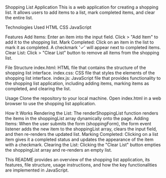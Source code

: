 Shopping List Application
This is a web application for creating a shopping list. It allows users to add items to a list, mark completed items, and clear the entire list.

Technologies Used
HTML
CSS
JavaScript

Features
Add Items: Enter an item into the input field. Click > "Add Item" to add it to the shopping list.
Mark Completed: Click on an item in the list to mark it as completed. A checkmark '✓' will appear next to completed items.
Clear List: Click > "Clear List" button to remove all items from the shopping list.

File Structure
index.html: HTML file that contains the structure of the shopping list interface.
index.css: CSS file that styles the elements of the shopping list interface.
index.js: JavaScript file that provides functionality to the shopping list application, including adding items, marking items as completed, and clearing the list.

Usage
Clone the repository to your local machine.
Open index.html in a web browser to use the shopping list application.

How It Works
Rendering the List: The renderShoppingList function renders the items in the shoppingList array dynamically onto the page.
Adding Items: When the user submits the form (shoppingForm), the form event listener adds the new item to the shoppingList array, clears the input field, and then re-renders the updated list.
Marking Completed: Clicking on a list item gives it a completed status and updates the appearance of the item with a checkmark.
Clearing the List: Clicking the "Clear List" button empties the shoppingList array and re-renders an empty list.

This README provides an overview of the shopping list application, its features, file structure, usage instructions, and how the key functionalities are implemented in JavaScript.
